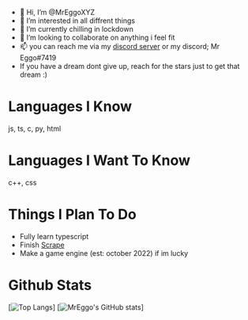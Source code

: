 - 👋 Hi, I’m @MrEggoXYZ
- 👀 I’m interested in all diffrent things
- 🌱 I’m currently chilling in lockdown
- 💞️ I’m looking to collaborate on anything i feel fit
- 📫 you can reach me via my [discord server](https://discord.gg/4sqCTqxvKA) or my discord; Mr Eggo#7419
- If you have a dream dont give up, reach for the stars just to get that dream :)

# Languages I Know
js, ts, c, py, html

# Languages I Want To Know
c++, css

# Things I Plan To Do
- Fully learn typescript
- Finish [Scrape](https://github.com/MrEggoXYZ/Scrape)
- Make a game engine (est: october 2022) if im lucky

# Github Stats

[![Top Langs](https://github-readme-stats.vercel.app/api/top-langs/?username=MrEggoXYZ&theme=tokyonight)]
[![MrEggo's GitHub stats](https://github-readme-stats.vercel.app/api?username=MrEggoXYZ&count_private=true&theme=tokyonight)]

